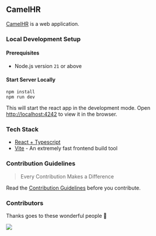 ## CamelHR

[CamelHR](https://camelhr.com) is a web application.

### Local Development Setup

#### Prerequisites

- Node.js version `21` or above

#### Start Server Locally

```shell
npm install
npm run dev
```

This will start the react app in the development mode. Open [http://localhost:4242](http://localhost:4242) to view it in the browser.

### Tech Stack

- [React + Typescript](https://react.dev)
- [Vite](https://vitejs.dev) - An extremely fast frontend build tool

### Contribution Guidelines

> Every Contribution Makes a Difference

Read the [Contribution Guidelines](CONTRIBUTING.md) before you contribute.

### Contributors

Thanks goes to these wonderful people 🎉

[![](https://opencollective.com/camelhr/contributors.svg?width=890&button=false)](https://github.com/camelhr/camelhr/graphs/contributors)
